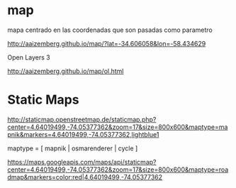 # map

mapa centrado en las coordenadas que son pasadas como parametro

http://aaizemberg.github.io/map/?lat=-34.606058&lon=-58.434629

Open Layers 3

http://aaizemberg.github.io/map/ol.html

Static Maps
===========

http://staticmap.openstreetmap.de/staticmap.php?center=4.64019499,-74.05377362&zoom=17&size=800x600&maptype=mapnik&markers=4.64019499,-74.05377362,lightblue1

maptype = [ mapnik | osmarenderer | cycle ]

https://maps.googleapis.com/maps/api/staticmap?center=4.64019499,-74.05377362&zoom=17&size=800x600&maptype=roadmap&markers=color:red|4.64019499,-74.05377362

